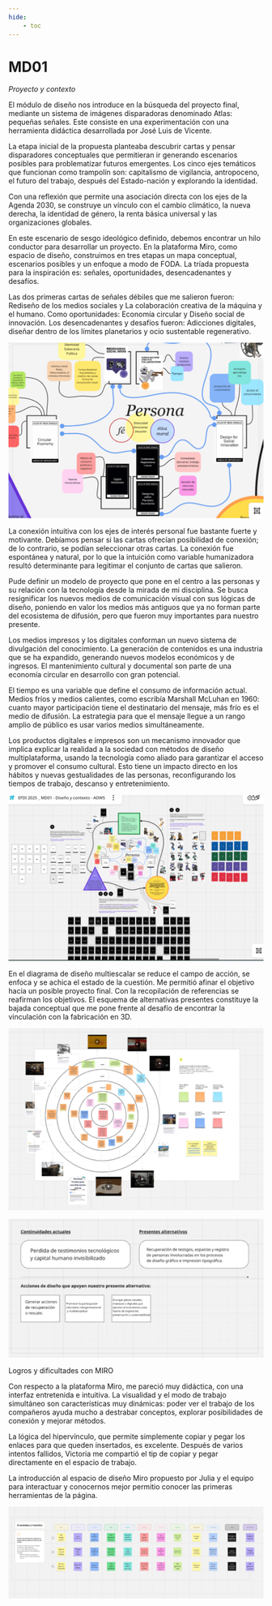```yaml
---
hide:
    - toc
---
```


# MD01 
*Proyecto y contexto*

El módulo de diseño nos introduce en la búsqueda del proyecto final, mediante un sistema de imágenes disparadoras denominado Atlas: pequeñas señales. Este consiste en una experimentación con una herramienta didáctica desarrollada por José Luis de Vicente. 

La etapa inicial de la propuesta planteaba descubrir cartas y pensar disparadores conceptuales que permitieran ir generando escenarios posibles para problematizar futuros emergentes. Los cinco ejes temáticos que funcionan como trampolín son: capitalismo de vigilancia, antropoceno, el futuro del trabajo, después del Estado-nación y explorando la identidad. 

Con una reflexión que permite una asociación directa con los ejes de la Agenda 2030, se construye un vínculo con el cambio climático, la nueva derecha, la identidad de género, la renta básica universal y las organizaciones globales.

En este escenario de sesgo ideológico definido, debemos encontrar un hilo conductor para desarrollar un proyecto.
En la plataforma Miro, como espacio de diseño, construimos en tres etapas un mapa conceptual, escenarios posibles y un enfoque a modo de FODA. La tríada propuesta para la inspiración es: señales, oportunidades, desencadenantes y desafíos.

Las dos primeras cartas de señales débiles que me salieron fueron: Rediseño de los medios sociales y La colaboración creativa de la máquina y el humano. Como oportunidades: Economía circular y Diseño social de innovación. Los desencadenantes y desafíos fueron: Adicciones digitales, diseñar dentro de los límites planetarios y ocio sustentable regenerativo.

![](../images/MD01-a.jpg)

La conexión intuitiva con los ejes de interés personal fue bastante fuerte y motivante. Debíamos pensar si las cartas ofrecían posibilidad de conexión; de lo contrario, se podían seleccionar otras cartas. La conexión fue espontánea y natural, por lo que la intuición como variable humanizadora resultó determinante para legitimar el conjunto de cartas que salieron. 

Pude definir un modelo de proyecto que pone en el centro a las personas y su relación con la tecnología desde la mirada de mi disciplina. Se busca resignificar los nuevos medios de comunicación visual con sus lógicas de diseño, poniendo en valor los medios más antiguos que ya no forman parte del ecosistema de difusión, pero que fueron muy importantes para nuestro presente.

Los medios impresos y los digitales conforman un nuevo sistema de divulgación del conocimiento. La generación de contenidos es una industria que se ha expandido, generando nuevos modelos económicos y de ingresos. El mantenimiento cultural y documental son parte de una economía circular en desarrollo con gran potencial.

El tiempo es una variable que define el consumo de información actual. Medios fríos y medios calientes, como escribía Marshall McLuhan en 1960: cuanto mayor participación tiene el destinatario del mensaje, más frío es el medio de difusión. La estrategia para que el mensaje llegue a un rango amplio de público es usar varios medios simultáneamente.

Los productos digitales e impresos son un mecanismo innovador que implica explicar la realidad a la sociedad con métodos de diseño multiplataforma, usando la tecnología como aliado para garantizar el acceso y promover el consumo cultural. Esto tiene un impacto directo en los hábitos y nuevas gestualidades de las personas, reconfigurando los tiempos de trabajo, descanso y entretenimiento.

![](../images/MD01-b.jpg)

En el diagrama de diseño multiescalar se reduce el campo de acción, se enfoca y se achica el estado de la cuestión. Me permitió afinar el objetivo hacia un posible proyecto final. Con la recopilación de referencias se reafirman los objetivos. El esquema de alternativas presentes constituye la bajada conceptual que me pone frente al desafío de encontrar la vinculación con la fabricación en 3D.


 ![](../images/MD01-c.jpg)

![](../images/MD01-d.jpg)

Logros y dificultades con MIRO

Con respecto a la plataforma Miro, me pareció muy didáctica, con una interfaz entretenida e intuitiva. La visualidad y el modo de trabajo simultáneo son características muy dinámicas: poder ver el trabajo de los compañeros ayuda mucho a destrabar conceptos, explorar posibilidades de conexión y mejorar métodos.

La lógica del hipervínculo, que permite simplemente copiar y pegar los enlaces para que queden insertados, es excelente. Después de varios intentos fallidos, Victoria me compartió el tip de copiar y pegar directamente en el espacio de trabajo.

La introducción al espacio de diseño Miro propuesto por Julia y el equipo para interactuar y conocernos mejor permitio conocer las primeras herramientas de la página.

![](../images/MD01-e.jpg)
